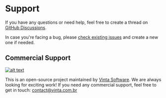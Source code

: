# Support

If you have any questions or need help, feel free to create a thread on [GitHub Discussions](https://github.com/vintasoftware/django-ai-assistant/discussions).

In case you're facing a bug, please [check existing issues](https://github.com/vintasoftware/django-ai-assistant/issues) and create a new one if needed.

## Commercial Support

[![alt text](https://avatars2.githubusercontent.com/u/5529080?s=80&v=4 "Vinta Logo")](https://www.vintasoftware.com/)

This is an open-source project maintained by [Vinta Software](https://www.vinta.com.br/). We are always looking for exciting work! If you need any commercial support, feel free to get in touch: contact@vinta.com.br
